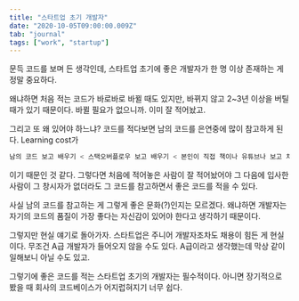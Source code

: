 ```yaml
---
title: "스타트업 초기 개발자"
date: "2020-10-05T09:00:00.009Z"
tab: "journal"
tags: ["work", "startup"]
---
```


문득 코드를 보며 든 생각인데, 스타트업 초기에 좋은 개발자가 한 명 이상 존재하는 게 정말 중요하다.

왜냐하면 처음 적는 코드가 바로바로 바뀔 때도 있지만, 바뀌지 않고 2~3년 이상을 버틸 때가 있기 때문이다. 바뀔 필요가 없으니까. 이미 잘 적어놨고.

그리고 또 왜 있어야 하느냐? 코드를 적다보면 남의 코드를 은연중에 많이 참고하게 된다. Learning cost가

```dart
남의 코드 보고 배우기 < 스택오버플로우 보고 배우기 < 본인이 직접 책이나 유튜브나 보고 차근차근 배우기
```

이기 때문인 것 같다. 그렇다면 처음에 적어놓은 사람이 잘 적어놨어야 그 다음에 입사한 사람이 그 창시자가 없더라도 그 코드를 참고하면서 좋은 코드를 적을 수 있다.

사실 남의 코드를 참고하는 게 그렇게 좋은 문화(?)인지는 모르겠다. 왜냐하면 개발자는 자기의 코드의 품질이 가장 좋다는 자신감이 있어야 한다고 생각하기 때문이다.

그렇지만 현실 얘기로 돌아가자. 스타트업은 주니어 개발자조차도 채용이 힘든 게 현실이다. 무조건 A급 개발자가 들어오지 않을 수도 있다. A급이라고 생각했는데 막상 같이 일해보니 아닐 수도 있고.

그렇기에 좋은 코드를 적는 스타트업 초기의 개발자는 필수적이다. 아니면 장기적으로 봤을 때 회사의 코드베이스가 어지럽혀지기 너무 쉽다.